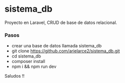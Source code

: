# sistema_db
Proyecto en Laravel, CRUD de base de datos relacional.

### Pasos

- crear una base de datos llamada sistema_db
- git clone https://github.com/arielarce2/sistema_db.git
- cd sistema_db
- composer install
- npm i && npm run dev

Saludos !!
